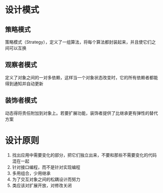 # 设计模式

## 策略模式
策略模式（Strategy），定义了一组算法，将每个算法都封装起来，并且使它们之间可以互换


## 观察者模式
定义了对象之间的一对多依赖，这样当一个对象状态改变时，它的所有依赖者都能得到通知并自动更新

## 装饰者模式
动态得将责任附加到对象上。若要扩展功能，装饰者提供了比继承更有弹性的替代方案

# 设计原则

1. 找出应用中需要变化的部分，把它们独立出来，不要和那些不需要变化的代码混在一起
2. 针对接口编程，而不是针对实现编程
3. 多用组合，少用继承
4. 为了交互对象之间的松耦设计而努力
5. 类应该对扩展开放，对修改关闭
